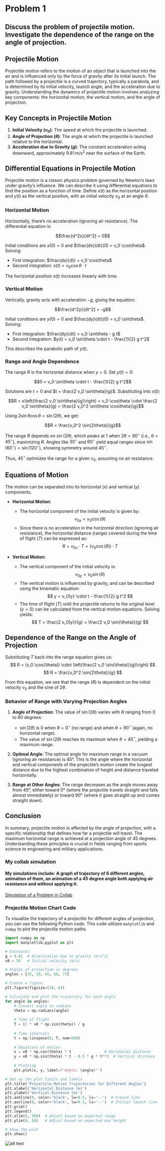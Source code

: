 # Problem 1

## Discuss the problem of projectile motion. Investigate the dependence of the range on the angle of projection.

## Projectile Motion

Projectile motion refers to the motion of an object that is launched into the air and is influenced only by the force of gravity after its initial launch. The path followed by a projectile is a curved trajectory, typically a parabola, and is determined by its initial velocity, launch angle, and the acceleration due to gravity. Understanding the dynamics of projectile motion involves analyzing key components: the horizontal motion, the vertical motion, and the angle of projection.



## Key Concepts in Projectile Motion

1. **Initial Velocity ($v_0$)**: The speed at which the projectile is launched.
2. **Angle of Projection ($\theta$)**: The angle at which the projectile is launched relative to the horizontal.
3. **Acceleration due to Gravity ($g$)**: The constant acceleration acting downward, approximately $9.81 \, \text{m/s}^2$ near the surface of the Earth.

## Differential Equations in Projectile Motion

Projectile motion is a classic physics problem governed by Newton’s laws under gravity’s influence. We can describe it using differential equations to find the position as a function of time. Define $x(t)$ as the horizontal position and $y(t)$ as the vertical position, with an initial velocity $v_0$ at an angle $\theta$.

### Horizontal Motion
Horizontally, there’s no acceleration (ignoring air resistance). The differential equation is:

$$\frac{d^2x}{dt^2} = 0$$

Initial conditions are $x(0) = 0$ and $\frac{dx}{dt}(0) = v_0 \cos\theta$. Solving:
- First integration: $\frac{dx}{dt} = v_0 \cos\theta$
- Second integration: $x(t) = v_0 \cos\theta \cdot t$

The horizontal position $x(t)$ increases linearly with time.

### Vertical Motion
Vertically, gravity acts with acceleration $-g$, giving the equation:

$$\frac{d^2y}{dt^2} = -g$$

Initial conditions are $y(0) = 0$ and $\frac{dy}{dt}(0) = v_0 \sin\theta$. Solving:
- First integration: $\frac{dy}{dt} = v_0 \sin\theta - g t$
- Second integration: $y(t) = v_0 \sin\theta \cdot t - \frac{1}{2} g t^2$

This describes the parabolic path of $y(t)$.

### Range and Angle Dependence
The range $R$ is the horizontal distance when $y = 0$. Set $y(t) = 0$:

$$0 = v_0 \sin\theta \cdot t - \frac{1}{2} g t^2$$

Solutions are $t = 0$ and $t = \frac{2 v_0 \sin\theta}{g}$. Substituting into $x(t)$:

$$R = x\left(\frac{2 v_0 \sin\theta}{g}\right) = v_0 \cos\theta \cdot \frac{2 v_0 \sin\theta}{g} = \frac{2 v_0^2 \sin\theta \cos\theta}{g}$$

Using $2 \sin\theta \cos\theta = \sin(2\theta)$, we get:

$$R = \frac{v_0^2 \sin(2\theta)}{g}$$

The range $R$ depends on $\sin(2\theta)$, which peaks at 1 when $2\theta = 90^\circ$ (i.e., $\theta = 45^\circ$), maximizing $R$. Angles like $30^\circ$ and $60^\circ$ yield equal ranges since $\sin(60^\circ) = \sin(120^\circ)$, showing symmetry around $45^\circ$.

Thus, $45^\circ$ optimizes the range for a given $v_0$, assuming no air resistance.

## Equations of Motion

The motion can be separated into its horizontal ($x$) and vertical ($y$) components. 

- **Horizontal Motion**: 
  - The horizontal component of the initial velocity is given by:
    $$
    v_{0x} = v_0 \cos(\theta)
    $$
  - Since there is no acceleration in the horizontal direction (ignoring air resistance), the horizontal distance (range) covered during the time of flight ($T$) can be expressed as:
    $$
    R = v_{0x} \cdot T = (v_0 \cos(\theta)) \cdot T
    $$

- **Vertical Motion**: 
  - The vertical component of the initial velocity is:
    $$
    v_{0y} = v_0 \sin(\theta)
    $$
  - The vertical motion is influenced by gravity, and can be described using the kinematic equation:
    $$
    y = v_{0y} \cdot t - \frac{1}{2} g t^2
    $$
  - The time of flight ($T$) until the projectile returns to the original level ($y = 0$) can be calculated from the vertical motion equations. Solving yields:
    $$
    T = \frac{2 v_{0y}}{g} = \frac{2 v_0 \sin(\theta)}{g}
    $$

## Dependence of the Range on the Angle of Projection

Substituting $T$ back into the range equation gives us:
$$
R = (v_0 \cos(\theta)) \cdot \left(\frac{2 v_0 \sin(\theta)}{g}\right)
$$
$$
R = \frac{v_0^2 \sin(2\theta)}{g}
$$

From this equation, we see that the range ($R$) is dependent on the initial velocity $v_0$ and the sine of $2\theta$.

### Behavior of Range with Varying Projection Angles

1. **Angle of Projection**: The value of $\sin(2\theta)$ varies with $\theta$ ranging from 0 to 90 degrees:
   - $\sin(2\theta)$ is 0 when $\theta = 0^\circ$ (no range) and when $\theta = 90^\circ$ (again, no horizontal range).
   - The value of $\sin(2\theta)$ reaches its maximum when $\theta = 45^\circ$, yielding a maximum range.

2. **Optimal Angle**: The optimal angle for maximum range in a vacuum (ignoring air resistance) is 45°. This is the angle where the horizontal and vertical components of the projectile’s motion create the longest distance due to the highest combination of height and distance traveled horizontally.

3. **Range at Other Angles**: The range decreases as the angle moves away from 45°, either toward 0° (where the projectile travels straight and falls almost immediately) or toward 90° (where it goes straight up and comes straight down).

## Conclusion

In summary, projectile motion is affected by the angle of projection, with a specific relationship that defines how far a projectile will travel. The maximum horizontal range is achieved at a projection angle of 45 degrees. Understanding these principles is crucial in fields ranging from sports science to engineering and military applications.

### My collab simulation

#### My simulations include: A graph of trajectory of 6 different angles, animation of them, an animation of a 45 degree angle both applying air resistance and without applying it.

[Simulation of a Problem in Collab](https://colab.research.google.com/drive/1mY5PqweqT_qiVlbtjPHxcoOsewLnSNBb?usp=sharing)

### Projectile Motion Chart Code

To visualize the trajectory of a projectile for different angles of projection, you can use the following Python code. This code utilizes `matplotlib` and `numpy` to plot the projectile motion paths.

```python
import numpy as np
import matplotlib.pyplot as plt

# Constants
g = 9.81  # Acceleration due to gravity (m/s^2)
v0 = 50   # Initial velocity (m/s)

# Angles of projection in degrees
angles = [15, 30, 45, 60, 75]

# Create a figure
plt.figure(figsize=(10, 6))

# Calculate and plot the trajectory for each angle
for angle in angles:
    # Convert angle to radians
    theta = np.radians(angle)
    
    # Time of flight
    T = (2 * v0 * np.sin(theta)) / g
    
    # Time intervals
    t = np.linspace(0, T, num=500)
    
    # Equations of motion
    x = v0 * np.cos(theta) * t               # Horizontal distance
    y = v0 * np.sin(theta) * t - 0.5 * g * t**2  # Vertical distance
    
    # Plotting
    plt.plot(x, y, label=f'Angle: {angle}°')

# Set up the plot limits and labels
plt.title('Projectile Motion Trajectories for Different Angles')
plt.xlabel('Horizontal Distance (m)')
plt.ylabel('Vertical Distance (m)')
plt.axhline(0, color='black', lw=0.5, ls='--')  # Ground line
plt.axvline(0, color='black', lw=0.5, ls='--')  # Initial launch line
plt.grid()
plt.legend()
plt.xlim(0, 300)  # Adjust based on expected range
plt.ylim(0, 50)   # Adjust based on expected max height

# Show the plot
plt.show()
```

![alt text](chart.png)
